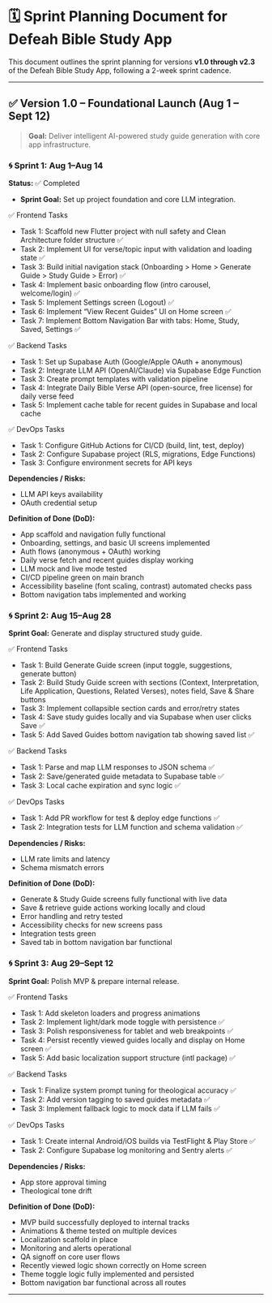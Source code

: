 # 🗓 Sprint Planning Document for Defeah Bible Study App

This document outlines the sprint planning for versions **v1.0 through v2.3** of the Defeah Bible Study App, following a 2-week sprint cadence.

---

## ✅ Version 1.0 – Foundational Launch (Aug 1 – Sept 12)

> **Goal:** Deliver intelligent AI-powered study guide generation with core app infrastructure.

### 🌀 Sprint 1: Aug 1–Aug 14

**Status:** ✅ Completed

* **Sprint Goal:** Set up project foundation and core LLM integration.

✅ Frontend Tasks

* Task 1: Scaffold new Flutter project with null safety and Clean Architecture folder structure ✅
* Task 2: Implement UI for verse/topic input with validation and loading state ✅
* Task 3: Build initial navigation stack (Onboarding > Home > Generate Guide > Study Guide > Error) ✅
* Task 4: Implement basic onboarding flow (intro carousel, welcome/login) ✅
* Task 5: Implement Settings screen (Logout) ✅
* Task 6: Implement “View Recent Guides” UI on Home screen ✅
* Task 7: Implement Bottom Navigation Bar with tabs: Home, Study, Saved, Settings ✅

✅ Backend Tasks

* Task 1: Set up Supabase Auth (Google/Apple OAuth + anonymous) 
* Task 2: Integrate LLM API (OpenAI/Claude) via Supabase Edge Function 
* Task 3: Create prompt templates with validation pipeline 
* Task 4: Integrate Daily Bible Verse API (open-source, free license) for daily verse feed
* Task 5: Implement cache table for recent guides in Supabase and local cache 

✅ DevOps Tasks

* Task 1: Configure GitHub Actions for CI/CD (build, lint, test, deploy) 
* Task 2: Configure Supabase project (RLS, migrations, Edge Functions) 
* Task 3: Configure environment secrets for API keys 

**Dependencies / Risks:**

* LLM API keys availability
* OAuth credential setup

**Definition of Done (DoD):**

* App scaffold and navigation fully functional
* Onboarding, settings, and basic UI screens implemented
* Auth flows (anonymous + OAuth) working
* Daily verse fetch and recent guides display working
* LLM mock and live mode tested
* CI/CD pipeline green on main branch
* Accessibility baseline (font scaling, contrast) automated checks pass
* Bottom navigation tabs implemented and working

### 🌀 Sprint 2: Aug 15–Aug 28

**Sprint Goal:** Generate and display structured study guide.

✅ Frontend Tasks

* Task 1: Build Generate Guide screen (input toggle, suggestions, generate button)
* Task 2: Build Study Guide screen with sections (Context, Interpretation, Life Application, Questions, Related Verses), notes field, Save & Share buttons
* Task 3: Implement collapsible section cards and error/retry states
* Task 4: Save study guides locally and via Supabase when user clicks Save ✅
* Task 5: Add Saved Guides bottom navigation tab showing saved list ✅

✅ Backend Tasks

* Task 1: Parse and map LLM responses to JSON schema ✅
* Task 2: Save/generated guide metadata to Supabase table ✅
* Task 3: Local cache expiration and sync logic ✅

✅ DevOps Tasks

* Task 1: Add PR workflow for test & deploy edge functions ✅
* Task 2: Integration tests for LLM function and schema validation ✅

**Dependencies / Risks:**

* LLM rate limits and latency
* Schema mismatch errors

**Definition of Done (DoD):**

* Generate & Study Guide screens fully functional with live data
* Save & retrieve guide actions working locally and cloud
* Error handling and retry tested
* Accessibility checks for new screens pass
* Integration tests green
* Saved tab in bottom navigation bar functional

### 🌀 Sprint 3: Aug 29–Sept 12

**Sprint Goal:** Polish MVP & prepare internal release.

✅ Frontend Tasks

* Task 1: Add skeleton loaders and progress animations
* Task 2: Implement light/dark mode toggle with persistence ✅
* Task 3: Polish responsiveness for tablet and web breakpoints ✅
* Task 4: Persist recently viewed guides locally and display on Home screen ✅
* Task 5: Add basic localization support structure (intl package) ✅

✅ Backend Tasks

* Task 1: Finalize system prompt tuning for theological accuracy ✅
* Task 2: Add version tagging to saved guides metadata ✅
* Task 3: Implement fallback logic to mock data if LLM fails ✅

✅ DevOps Tasks

* Task 1: Create internal Android/iOS builds via TestFlight & Play Store ✅
* Task 2: Configure Supabase log monitoring and Sentry alerts ✅

**Dependencies / Risks:**

* App store approval timing
* Theological tone drift

**Definition of Done (DoD):**

* MVP build successfully deployed to internal tracks
* Animations & theme tested on multiple devices
* Localization scaffold in place
* Monitoring and alerts operational
* QA signoff on core user flows
* Recently viewed logic shown correctly on Home screen
* Theme toggle logic fully implemented and persisted
* Bottom navigation bar functional across all routes

---
